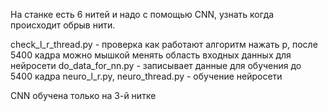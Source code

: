
На станке есть 6 нитей и надо с помощью CNN, узнать когда происходит обрыв нити.

check_l_r_thread.py  - проверка как работают алгоритм нажать p, после 5400 кадра можно мышкой менять область входных данных для нейросети 
do_data_for_nn.py  - записывает данные для обучения до 5400 кадра
neuro_l_r.py,  neuro_thread.py - обучение нейросети

CNN обучена только на 3-й нитке